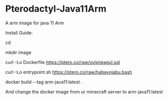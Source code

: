 # Pterodactyl-Java11Arm
A arm image for java 11 Arm


Install Guide: 

cd

mkdir image


curl -Lo Dockerfile https://ptero.co/raw/ovipiwagul.sql

curl -Lo entrypoint.sh https://ptero.co/raw/habavojabu.bash



docker build --tag arm-java11:latest .

And change the docker image from ur minecraft server to arm-java11:latest
